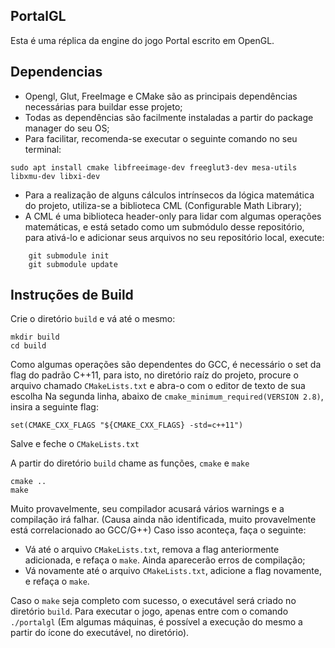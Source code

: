 ## PortalGL

Esta é uma réplica da engine do jogo Portal escrito em OpenGL.


## Dependencias

* Opengl, Glut, FreeImage e CMake são as principais dependências necessárias para buildar esse projeto;
* Todas as dependências são facilmente instaladas a partir do package manager do seu OS;
* Para facilitar, recomenda-se executar o seguinte comando no seu terminal:
```
sudo apt install cmake libfreeimage-dev freeglut3-dev mesa-utils libxmu-dev libxi-dev
```

* Para a realização de alguns cálculos intrínsecos da lógica matemática do projeto, utiliza-se a biblioteca CML (Configurable Math Library);
* A CML é uma biblioteca header-only para lidar com algumas operações matemáticas, e está setado como um submódulo desse repositório, para ativá-lo e adicionar seus arquivos no seu repositório local, execute:
```
    git submodule init
    git submodule update
```

## Instruções de Build

Crie o diretório `build` e vá até o mesmo:

```
mkdir build
cd build
```

Como algumas operações são dependentes do GCC, é necessário o set da flag do padrão C++11, para isto, no diretório raíz do projeto, procure o arquivo chamado `CMakeLists.txt` e abra-o com o editor de texto de sua escolha
Na segunda linha, abaixo de `cmake_minimum_required(VERSION 2.8)`, insira a seguinte flag:
```
set(CMAKE_CXX_FLAGS "${CMAKE_CXX_FLAGS} -std=c++11")
```
Salve e feche o `CMakeLists.txt`

A partir do diretório `build` chame as funções, `cmake` e `make`

```
cmake ..
make
```

Muito provavelmente, seu compilador acusará vários warnings e a compilação irá falhar. (Causa ainda não identificada, muito provavelmente está correlacionado ao GCC/G++)
Caso isso aconteça, faça o seguinte:
* Vá até o arquivo `CMakeLists.txt`, remova a flag anteriormente adicionada, e refaça o `make`. Ainda aparecerão erros de compilação;
* Vá novamente até o arquivo `CMakeLists.txt`, adicione a flag novamente, e refaça o `make`.

Caso o `make` seja completo com sucesso, o executável será criado no diretório `build`.
Para executar o jogo, apenas entre com o comando `./portalgl` (Em algumas máquinas, é possível a execução do mesmo a partir do ícone do executável, no diretório).
